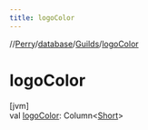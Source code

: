```yaml
---
title: logoColor
---
```

//[Perry](../../../index.html)/[database](../index.html)/[Guilds](index.html)/[logoColor](logo-color.html)



# logoColor



[jvm]\
val [logoColor](logo-color.html): Column&lt;[Short](https://kotlinlang.org/api/latest/jvm/stdlib/kotlin/-short/index.html)&gt;




